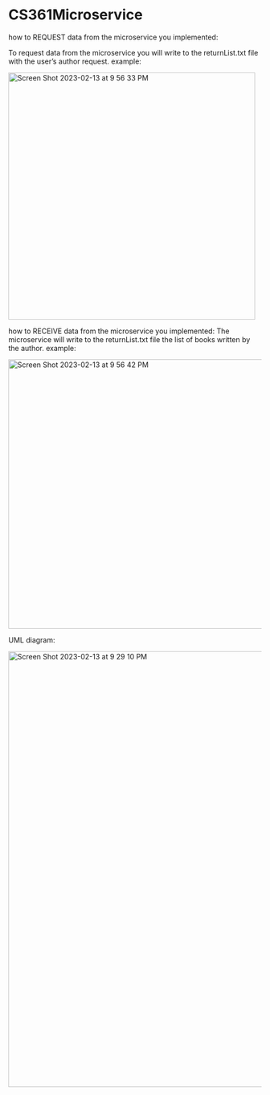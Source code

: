 # CS361Microservice
how to REQUEST data from the microservice you implemented:

To request data from the microservice you will write to the returnList.txt file with the user’s author request.
example: 


<img width="491" alt="Screen Shot 2023-02-13 at 9 56 33 PM" src="https://user-images.githubusercontent.com/86269288/218651902-355530c1-caa7-4b65-b4a1-70c36b9e6a90.png">




how to RECEIVE data from the microservice you implemented:
The microservice will write to the returnList.txt file the list of books written by the author.
example:


<img width="535" alt="Screen Shot 2023-02-13 at 9 56 42 PM" src="https://user-images.githubusercontent.com/86269288/218651997-4abcb7a8-b80f-40e8-a51e-f33618e8f5ad.png">




UML diagram: 



<img width="866" alt="Screen Shot 2023-02-13 at 9 29 10 PM" src="https://user-images.githubusercontent.com/86269288/218652280-7d49d147-3a7e-4284-af67-effeed94e783.png">
